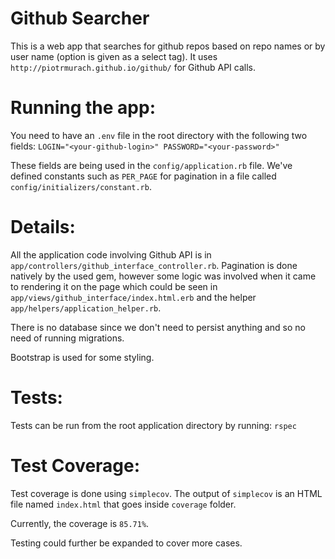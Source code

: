 # Github Searcher

This is a web app that searches for github repos based on repo names or by user name (option is given as a select tag). It uses `http://piotrmurach.github.io/github/` for Github API calls.

# Running the app:
You need to have an `.env` file in the root directory with the following two fields: 
`LOGIN="<your-github-login>"
PASSWORD="<your-password>"`

These fields are being used in the `config/application.rb` file.
We've defined constants such as `PER_PAGE` for pagination in a file called `config/initializers/constant.rb`.

# Details:
All the application code involving Github API is in `app/controllers/github_interface_controller.rb`.
Pagination is done natively by the used gem, however some logic was involved when it came to rendering it on the page which could be seen in `app/views/github_interface/index.html.erb` and the helper `app/helpers/application_helper.rb`.

There is no database since we don't need to persist anything and so no need of running migrations.

Bootstrap is used for some styling.

# Tests:
Tests can be run from the root application directory by running: 
`rspec`

# Test Coverage:
Test coverage is done using `simplecov`. The output of `simplecov` is an HTML file named `index.html` that goes inside `coverage` folder.

Currently, the coverage is `85.71%`.

Testing could further be expanded to cover more cases.
